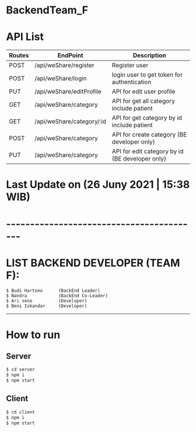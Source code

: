 # BackendTeam_F

# API List

| Routes | EndPoint                  | Description                                     |
| ------ | ------------------------  | ----------------------------------------------- |
| POST   | /api/weShare/register     | Register user                                   |
| POST   | /api/weShare/login        | login user to get token for authentication      |
| PUT    | /api/weShare/editProfile  | API for edit user profile                       |
| GET    | /api/weShare/category     | API for get all category include patient        |
| GET    | /api/weShare/category/:id | API for get category by id include patient      |
| POST   | /api/weShare/category     | API for create category (BE developer only)     |
| PUT    | /api/weShare/category     | API for edit category by id (BE developer only) |

# Last Update on (26 Juny 2021 | 15:38 WIB)

# -----------------------------------------

# LIST BACKEND DEVELOPER (TEAM F):

```
$ Budi Hartono      (BackEnd Leader)
$ Nandra            (BackEnd Co-Leader)
$ Ari seno          (Developer)
$ Beni Iskandar     (Developer)
```

---

# How to run

## Server

```bash
$ cd server
$ npm i
$ npm start
```

## Client

```bash
$ cd client
$ npm i
$ npm start
```
